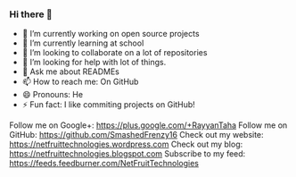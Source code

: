 ### Hi there 👋

<!--
**SmashedFrenzy16/SmashedFrenzy16** is a ✨ _special_ ✨ repository because its `README.md` (this file) appears on your GitHub profile.
-->

- 🔭 I’m currently working on open source projects
- 🌱 I’m currently learning at school
- 👯 I’m looking to collaborate on a lot of repositories
- 🤔 I’m looking for help with lot of things.
- 💬 Ask me about READMEs
- 📫 How to reach me: On GitHub
- 😄 Pronouns: He
- ⚡ Fun fact: I like commiting projects on GitHub!

Follow me on Google+: https://plus.google.com/+RayyanTaha
Follow me on GitHub: https://github.com/SmashedFrenzy16
Check out my website: https://netfruittechnologies.wordpress.com
Check out my blog: https://netfruittechnologies.blogspot.com
Subscribe to my feed: https://feeds.feedburner.com/NetFruitTechnologies
